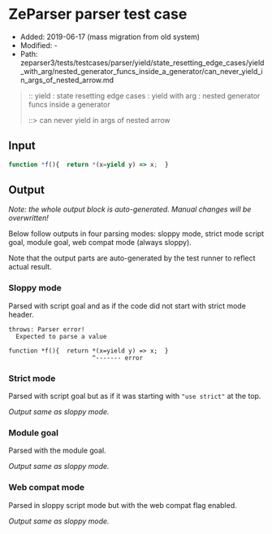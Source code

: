 # ZeParser parser test case

- Added: 2019-06-17 (mass migration from old system)
- Modified: -
- Path: zeparser3/tests/testcases/parser/yield/state_resetting_edge_cases/yield_with_arg/nested_generator_funcs_inside_a_generator/can_never_yield_in_args_of_nested_arrow.md

> :: yield : state resetting edge cases : yield with arg : nested generator funcs inside a generator
>
> ::> can never yield in args of nested arrow


## Input


`````js
function *f(){  return *(x=yield y) => x;  }
`````

## Output

_Note: the whole output block is auto-generated. Manual changes will be overwritten!_

Below follow outputs in four parsing modes: sloppy mode, strict mode script goal, module goal, web compat mode (always sloppy).

Note that the output parts are auto-generated by the test runner to reflect actual result.

### Sloppy mode

Parsed with script goal and as if the code did not start with strict mode header.

`````
throws: Parser error!
  Expected to parse a value

function *f(){  return *(x=yield y) => x;  }
                       ^------- error
`````

### Strict mode

Parsed with script goal but as if it was starting with `"use strict"` at the top.

_Output same as sloppy mode._

### Module goal

Parsed with the module goal.

_Output same as sloppy mode._

### Web compat mode

Parsed in sloppy script mode but with the web compat flag enabled.

_Output same as sloppy mode._
